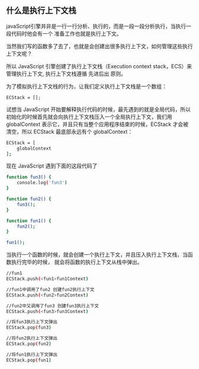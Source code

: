 
## 什么是执行上下文栈

javaScript引擎并非是一行一行分析、执行的，而是一段一段分析执行，当执行一段代码时他会有一个
准备工作也就是执行上下文。

当然我们写的函数多了去了，也就是会创建出很多执行上下文，如何管理这些执行上下文呢？

所以 JavaScript 引擎创建了执行上下文栈（Execution context stack，ECS）来管理执行上下文,
执行上下文栈遵循 先进后出 原则。

为了模拟执行上下文栈的行为，让我们定义执行上下文栈是一个数组：

```bahs
ECStack = [];
```

试想当 JavaScript 开始要解释执行代码的时候，最先遇到的就是全局代码，所以初始化的时候首先就会向执行上下文栈压入一个全局执行上下文，我们用 globalContext 表示它，并且只有当整个应用程序结束的时候，ECStack 才会被清空，所以 ECStack 最底部永远有个 globalContext：

```bash
ECStack = [
    globalContext
];
```
现在 JavaScript 遇到下面的这段代码了

```bash
function fun3() {
    console.log('fun3')
}

function fun2() {
    fun3();
}

function fun1() {
    fun2();
}

fun1();
```

当执行一个函数的时候，就会创建一个执行上下文，并且压入执行上下文栈，当函数执行完毕的时候，
就会将函数的执行上下文从栈中弹出。

```bash
//fun1
ECStack.push(<fun1>fun1Context)

//fun1中调用了fun2 创建fun2执行上下文
ECStack.push(<fun2>fun2Context)

//fun2中又调用了fun3 创建fun3执行上下文
ECStack.push(<fun3>fun3Context)

//将fun3执行上下文弹出
ECStack.pop(fun3)

//将fun2执行上下文弹出
ECStack.pop(fun2)

//将fun1执行上下文弹出
ECStack.pop(fun1)
```
